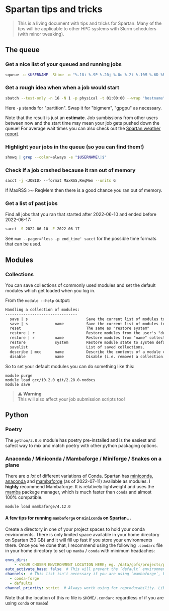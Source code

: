 # Spartan tips and tricks

> This is a living document with tips and tricks for Spartan. Many of the tips will be applicable to other HPC systems with Slurm schedulers (with minor tweaking).

## The queue

### Get a nice list of your queued and running jobs

``` sh
squeue -u $USERNAME -Stime -o "%.18i %.9P %.20j %.8u %.2t %.10M %.6D %R"
```

### Get a rough idea when when a job would start

``` sh
sbatch --test-only -n 16 -N 1 -p physical -t 01:00:00 --wrap "hostname"
```

Here `-p` stands for "partition". Swap it for "bigmem", "gpgpu" as necessary.

Note that the result is just an **estimate**. Job sumbissions from other users between now and the start time may mean your job gets pushed down the queue! For average wait times you can also check out the [Spartan weather report](https://dashboard.hpc.unimelb.edu.au/status_specs/#wait-time).


### Highlight your jobs in the queue (so you can find them!)

``` sh
showq | grep --color=always -e "$USERNAME\|$"
```

### Check if a job crashed because it ran out of memory

``` sh
sacct -j <JOBID> --format MaxRSS,ReqMem --units G
```

If MaxRSS >~ ReqMem then there is a good chance you ran out of memory.

### Get a list of past jobs

Find all jobs that you ran that started after 2022-06-10 and ended before 2022-06-17:

```sh
sacct -S 2022-06-10 -E 2022-06-17
```

See `man --pager='less -p end_time' sacct` for the possible time formats that can be used.

## Modules

### Collections

You can save collections of commonly used modules and set the default modules which get loaded when you log in.

From the `module --help` output:

``` txt
Handling a collection of modules:
--------------------------------
  save | s                          Save the current list of modules to a user defined "default" collection.
  save | s            name          Save the current list of modules to "name" collection.
  reset                             The same as "restore system"
  restore | r                       Restore modules from the user's "default" or system default.
  restore | r         name          Restore modules from "name" collection.
  restore             system        Restore module state to system defaults.
  savelist                          List of saved collections.
  describe | mcc      name          Describe the contents of a module collection.
  disable             name          Disable (i.e. remove) a collection.
```

So to set your default modules you can do something like this:

```
module purge
module load gcc/10.2.0 git/2.28.0-nodocs
module save
```

> **⚠️ Warning**  
> This will also affect your job submission scripts too!


## Python

### Poetry

The `python/3.8.6` module has poetry pre-installed and is the easiest and safest way to mix and match poetry with other python packaging options.

### Anaconda / Miniconda / Mambaforge / Miniforge / Snakes on a plane

There are _a lot_ of different variations of Conda. Spartan has [miniconda](https://docs.conda.io/en/latest/miniconda.html), [anaconda](https://www.anaconda.com/products/distribution) and [mambaforge](https://github.com/conda-forge/miniforge#mambaforge) (as of 2022-07-11) available as modules. I **highly** recommend Mambaforge. It is relatively lightweight and uses the [mamba](https://github.com/mamba-org/mamba) package manager, which is much faster than `conda` and almost 100% compatible.

```
module load mambaforge/4.12.0
```

#### A few tips for running `mambaforge` or `miniconda` on Spartan...

Create a directory in one of your project spaces to hold your conda environments. There is only limited space available in your home directory on Spartan (50 GB) and it will fill up fast if you store your environments there. Once you've done that, I recommend using the following `.condarc` file in your home directory to set up `mamba` / `conda` with minimum headaches:

```yaml
envs_dirs:
    - <YOUR CHOSEN ENVIRONMENT LOCATION HERE; eg. /data/gpfs/projects/punim0000/smutch/conda_envs>
auto_activate_base: false  # This will prevent the `default` environment from being activated upon login and make sure you are only using conda/mamba when you actually want to
channels:  # This list isn't necessary if you are using `mambaforge`, but it doesn't hurt...
  - conda-forge
  - defaults
channel_priority: strict  # Always worth using for reproducability. Libraries like Snakemake will complain if you don't have this set.
```

Note that the location of this rc file is `$HOME/.condarc` regardless of if you are using `conda` or `mamba`!
